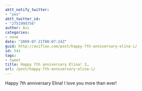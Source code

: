 ```yaml
---
aktt_notify_twitter:
- "yes"
aktt_twitter_id:
- "2751998756"
author: Avi
categories:
- none
date: "2009-07-21T00:07:24Z"
guid: http://aviflax.com/post/happy-7th-anniversary-elina-i/
id: 541
tags:
- tweet
title: Happy 7th anniversary Elina! I…
url: /post/happy-7th-anniversary-elina-i/
---
```

Happy 7th anniversary Elina! I love you more than ever!